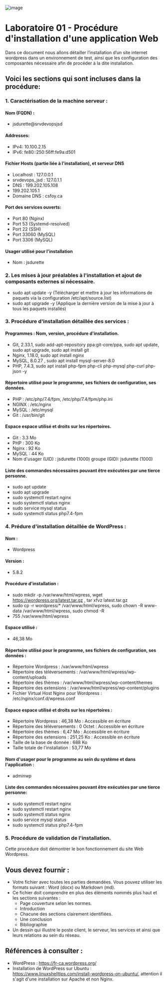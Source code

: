 ![image](https://user-images.githubusercontent.com/86842435/141344922-b9588ea5-2139-46a3-a848-e3684f165057.png)



# Laboratoire 01 - Procédure d'installation d'une application Web


Dans ce document nous allons détailler l’installation d’un site internet wordpress dans un environnement de test, ainsi que les configuration  des composantes nécessaire afin de procéder à la dite installation.


## Voici les sections qui sont incluses dans la procédure:



### 1. Caractérisation de la machine serveur :
   
   ####  Nom (FQDN) : 
   - jsdurette@srvdevopsjsd
   ####  Addresses:
   - IPv4: 10.100.2.15
   - IPv6: fe80::250:56ff:fe9a:d501
   ####  Fichier Hosts (partie liée à l'installation), et serveur DNS
   - Localhost : 127.0.0.1
   - srvdevops_jsd : 127.0.1.1
   - DNS : 199.202.105.108
   - 199.202.105.1
   - Domaine DNS : csfoy.ca
   
   ####  Port des services ouverts:
   - Port 80 (Nginx)
   - Port 53 (Systemd-resolved)
   - Port 22 (SSH)
   - Port 33060 (MySQL)
   - Port 3306 (MySQL)
   ####  Usager utilisé pour l'installation
   - Nom : jsdurette



### 2. Les mises à jour préalables à l'installation et ajout de composants externes si nécessaire.
   -  sudo apt update -y (Télécharger et mettre à jour les informations de paquets via la configuration /etc/apt/source.list)
   -  sudo apt upgrade -y (Applique la dernière version de la mise à jour à tous les paquets installés)



### 3. Procédure d'installation détaillée des services :
   
   ####  Programmes : Nom, version, procédure d'installation.
   - Git, 2.33.1, sudo add-apt-repository ppa:git-core/ppa, sudo apt update, sudo apt upgrade, sudo apt install git
   - Nginx, 1.18.0, sudo apt install nginx
   - MySQL, 8.0.27 , sudo apt install mysql-server-8.0
   - PHP, 7.4.3, sudo apt install php-fpm php-cli php-mysql php-curl php-json -y
  
   #### Répertoire utilisé pour le programme, ses fichiers de configuration, ses données.
   - PHP : /etc/php/7.4/fpm, /etc/php/7.4/fpm/php.ini 
   - NGINX : /etc/nginx
   - MySQL : /etc/mysql
   - Git : /usr/bin/git
                     
   #### Espace espace utilisé et droits sur les répertoires.
   - Git : 3.3 Mo
   - PHP : 300 Ko
   - Nginx : 92 Ko
   - MySQL : 44 Ko                           
   - Nom d'usager (UID) : jsdurette (1000) groupe (GID): jsdurette (1000) 
   #### Liste des commandes nécessaires pouvant être exécutées par une tierce personne.
   - sudo apt update
   - sudo apt upgrade
   - sudo systemctl restart nginx 
   - sudo systemctl status nginx
   - sudo service mysql status
   - sudo systemctl status php7.4-fpm


### 4. Prédure d'installation détaillée de WordPress :
   
   #### Nom : 
   - Wordpress
   #### Version :
   - 5.8.2 
   #### Procédure d'installation :
   - sudo mkdir -p /var/www/html/wpress, wget https://wordpress.org/latest.tar.gz , tar xfvz latest.tar.gz
   - sudo cp -r wordpress/* /var/www/html/wpress, sudo chown -R www-data /var/www/html/wpress, sudo chmod -R                                 
   - 755 /var/www/html/wpress
   #### Espace utilisé : 
   - 46,38 Mo
   #### Répertoire utilisé pour le programme, ses fichiers de configuration, ses données :
   - Répertoire Wordpress : /var/www/html/wpress
   - Répertoire des téléversements : /var/www/html/wpress/wp-content/uploads
   - Répertoire des thèmes : /var/www/html/wpress/wp-content/themes
   - Répertoire des extensions : /var/www/html/wpress/wp-content/plugins
   - Fichier Virtual Host Nginx pour Wordpress : /etc/nginx/conf.d/wpress.conf
   #### Espace espace utilisé et droits sur les répertoires :
   - Répertoire Wordpress : 46,38 Mo : Accessible en écriture
   - Répertoire des téléversements : 0 Octet : Accessible en écriture
   - Répertoire des thèmes : 6,47 Mo : Accessible en écriture
   - Répertoire des extensions : 251,25 Ko : Accessible en écriture
   - Taille de la base de donnée : 688 Ko
   - Taille totale de l'installation : 53,77 Mo
   #### Nom d'usager pour le programme au sein du système et dans l'application : 
   - adminwp
   #### Liste des commandes nécessaires pouvant être exécutées par une tierce personne:
   - sudo systemctl restart nginx
   - sudo systemctl restart nginx 
   - sudo systemctl status nginx
   - sudo service mysql status
   - sudo systemctl status php7.4-fpm
                                                        
                                                        
### 5. Procédure de validation de l'installation.



   Cette procédure doit démontrer le bon fonctionnement du site Web Wordpress.



## Vous devez fournir :



- Votre fichier avec toutes les parties demandées. Vous pouvez utiliser les formats suivant : Word (docx) ou Markdown (md).
- Ce fichier doit comprendre en plus des éléments nommés plus haut et les sections suivantes :
    - Page couverture selon les normes.
    - Introduction
    - Chacune des sections clairement identifiées.
    - Une conclusion
    - Bibliographie
- Un dessin qui illustre le poste client, le serveur, les services et ainsi que leurs relations au sein du réseau.



## Références à consulter :

- WordPress : https://fr-ca.wordpress.org/
- Installation de WordPress sur Ubuntu : https://www.linuxshelltips.com/install-wordpress-on-ubuntu/, attention il s'agit d'une installation sur Apache et non Nginx.
